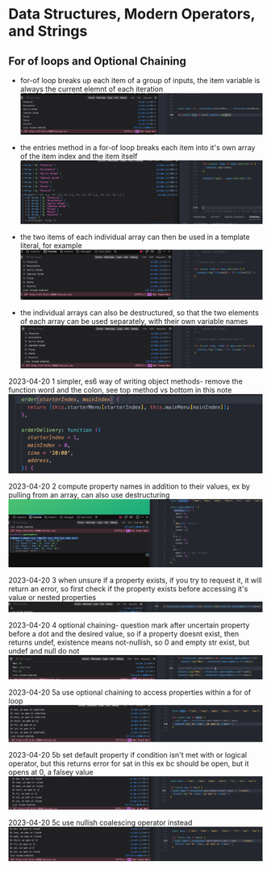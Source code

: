 # Data Structures, Modern Operators, and Strings
## For of loops and Optional Chaining

- for-of loop breaks up each item of a group of inputs, the item variable is always the current elemnt of each iteration
![alt](../images/09-data-structures/0904-for-of-and-optional-chaining/2023-04-14-1.png)

- the entries method in a for-of loop breaks each item into it's own array of the item index and the item itself
![alt](../images/09-data-structures/0904-for-of-and-optional-chaining/2023-04-14-2a.png)

- the two items of each individual array can then be used in a template literal, for example
![alt](../images/09-data-structures/0904-for-of-and-optional-chaining/2023-04-14-2b.png)

- the individual arrays can also be destructured, so that the two elements of each array can be used separately, with their own variable names
![alt](../images/09-data-structures/0904-for-of-and-optional-chaining/2023-04-14-2c.png)

2023-04-20 1 simpler, es6 way of writing object methods- remove the function word and the colon, see top method vs bottom in this note
![alt](../images/09-data-structures/0904-for-of-and-optional-chaining/2023-04-20-1.png)

2023-04-20 2 compute property names in addition to their values, ex by pulling from an array, can also use destructuring
![alt](../images/09-data-structures/0904-for-of-and-optional-chaining/2023-04-20-2.png)

2023-04-20 3 when unsure if a property exists, if you try to request it, it will return an error, so first check if the property exists before accessing it's value or nested properties
![alt](../images/09-data-structures/0904-for-of-and-optional-chaining/2023-04-20-3.png)

2023-04-20 4 optional chaining- question mark after uncertain property before a dot and the desired value, so if a property doesnt exist, then returns undef, existence means not-nullish, so 0 and empty str exist, but undef and null do not
![alt](../images/09-data-structures/0904-for-of-and-optional-chaining/2023-04-20-4.png)

2023-04-20 5a use optional chaining to access properties within a for of loop
![alt](../images/09-data-structures/0904-for-of-and-optional-chaining/2023-04-20-5a.png)

2023-04-20 5b set default property if condition isn't met with or logical operator, but this returns error for sat in this ex bc should be open, but it opens at 0, a falsey value
![alt](../images/09-data-structures/0904-for-of-and-optional-chaining/2023-04-20-5b.png)

2023-04-20 5c use nullish coalescing operator instead
![alt](../images/09-data-structures/0904-for-of-and-optional-chaining/2023-04-20-5c.png)
